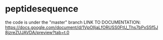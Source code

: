 # peptidesequence
the code is under the "master" branch
LINK TO DOCUMENTATION: https://docs.google.com/document/d/1VpOlljaLfORUSS0FtU_Ths7bPxS5f5J8jzreZUJAVDA/preview?tab=t.0
